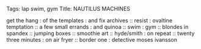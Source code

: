 Tags: lap swim, gym
Title: NAUTILUS MACHINES
  
get the hang : of the templates : and fix archives :: resist : ovaltine temptation :: a few small errands : and quinoa :: swim : gym :: blondes in spandex :: jumping boxes :: smoothie art :: hyde/smith : on repeat :: twenty three minutes : on air fryer :: border one : detective moses ivansson